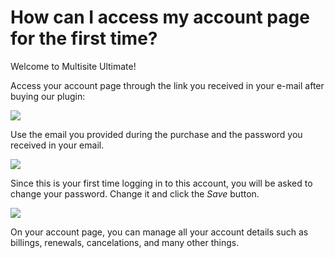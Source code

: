 # How can I access my account page for the first time?

Welcome to Multisite Ultimate!

Access your account page through the link you received in your e-mail after buying our plugin:

[![](https://wp-ultimo-space.fra1.cdn.digitaloceanspaces.com/hs-602125811f25b9041bebc762-kFXPifHWo-Account.png)](https://wp-ultimo-space.fra1.cdn.digitaloceanspaces.com/hs-602125811f25b9041bebc762-kFXPifHWo-Account.png)

Use the email you provided during the purchase and the password you received in your email.

[![](https://wp-ultimo-space.fra1.cdn.digitaloceanspaces.com/hs-602125811f25b9041bebc762-sz4pZH3oz-Login.png)](https://wp-ultimo-space.fra1.cdn.digitaloceanspaces.com/hs-602125811f25b9041bebc762-sz4pZH3oz-Login.png)

Since this is your first time logging in to this account, you will be asked to change your password. Change it and click the _Save_ button.

[![](https://wp-ultimo-space.fra1.cdn.digitaloceanspaces.com/hs-602125811f25b9041bebc762-y72kWhbvn-Changing.png)](https://wp-ultimo-space.fra1.cdn.digitaloceanspaces.com/hs-602125811f25b9041bebc762-y72kWhbvn-Changing.png)

On your account page, you can manage all your account details such as billings, renewals, cancelations, and many other things.
